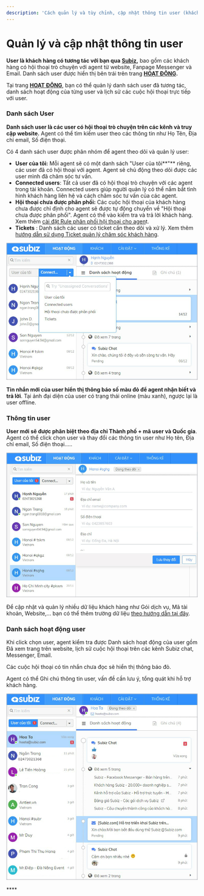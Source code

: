 ```yaml
---
description: 'Cách quản lý và tùy chỉnh, cập nhật thông tin user (khách hàng) của bạn.'
---
```


# Quản lý và cập nhật thông tin user

**User là khách hàng có tương tác với bạn qua** [**Subiz**](https://subiz.com/vi/)**,** bao gồm các khách hàng có hội thoại trò chuyện với agent từ website, Fanpage Messenger và Email. Danh sách user được hiển thị bên trái trên trang [**HOẠT ĐỘNG**](https://app.subiz.com/activities)**.**

Tại trang [**HOẠT ĐỘNG**](https://app.subiz.com/activities), bạn có thể quản lý danh sách user đã tương tác, danh sách hoạt động của từng user và lịch sử các cuộc hội thoại trực tiếp với user.

### **Danh sách User** <a id="danhsachuser"></a>

**Danh sách user là các user có hội thoại trò chuyện trên các kênh và truy cập website.** Agent có thể tìm kiếm user theo các thông tin như Họ Tên, Địa chỉ email, Số điện thoại.

Có 4 danh sách user được phân nhóm để agent theo dõi và quản lý user:

* **User của tôi:** Mỗi agent sẽ có một danh sách "User của tôi**"** riêng, các user đã có hội thoại với agent. Agent sẽ chủ động theo dõi được các user mình đã chăm sóc tư vấn.
* **Connected users**: Tất cả user đã có hội thoại trò chuyện với các agent trong tài khoản. Connected users giúp người quản lý có thể nắm bắt tình hình khách hàng liên hệ và cách chăm sóc tư vấn của các agent.
* **Hội thoại chưa được phân phối:** Các cuộc hội thoại của khách hàng chưa được chỉ định cho agent sẽ được tự động chuyển về "Hội thoại chưa được phân phối". Agent có thể vào kiểm tra và trả lời khách hàng. Xem thêm [cài đặt Rule phân phối hội thoại cho agen](https://help.subiz.com/bat-dau-voi-subiz/trien-khai-hoat-dong/phan-phoi-cuoc-hoi-thoai/rule-phan-phoi-cuoc-hoi-thoai)t.
* **Tickets** : Danh sách các user có ticket cần theo dõi và xử lý.  Xem thêm [hướng dẫn sử dụng Ticket quản lý chăm sóc khách hàng](https://help.subiz.com/bat-dau-voi-subiz/lam-viec-tren-subiz/ticket-quan-ly-cham-soc-khach-hang).

![Danh s&#xE1;ch user](../../.gitbook/assets/phan-khuc-user-copy.jpg)

**Tin nhắn mới của user hiển thị thông báo số màu đỏ để agent nhận biết và trả lời**. Tại ảnh đại diện của user có trạng thái online \(màu xanh\), ngược lại là user offline.

### Thông tin user

**User mới sẽ được phân biệt theo địa chỉ Thành phố + mã user và Quốc gia**. Agent có thể click chọn user và thay đổi các thông tin user như Họ tên, Địa chỉ email, Số điện thoại.....

![T&#xF9;y ch&#x1EC9;nh th&#xF4;ng tin user](../../.gitbook/assets/user-info-1-copy.jpg)

Để cập nhật và quản lý nhiều dữ liệu khách hàng như Gói dịch vụ, Mã tài khoản, Website,... bạn có thể thêm trường dữ liệu [theo hướng dẫn tại đây](https://help.subiz.com/su-dung-subiz-nang-cao/quan-ly-du-lieu/thong-tin-khach-hang).

### Danh sách hoạt động user <a id="listactivities"></a>

Khi click chọn user, agent kiểm tra được Danh sách hoạt động của user gồm Đã xem trang trên website, lịch sử cuộc hội thoại trên các kênh Subiz chat, Messenger, Email.

Các cuộc hội thoại có tin nhắn chưa đọc sẽ hiển thị thông báo đỏ.

Agent có thể Ghi chú thông tin user, vấn đề cần lưu ý, tổng quát khi hỗ trợ khách hàng.

![Danh s&#xE1;ch ho&#x1EA1;t &#x111;&#x1ED9;ng c&#x1EE7;a user](../../.gitbook/assets/activites-copy-123.jpg)

\*\*\*\*

